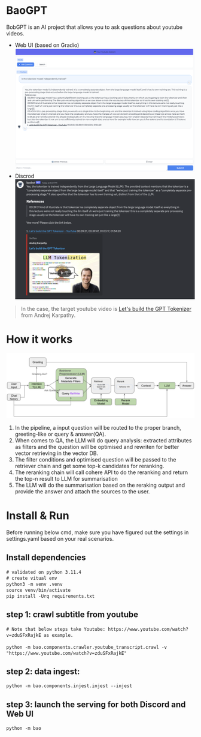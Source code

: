 # BaoGPT

BobGPT is an AI project that allows you to ask questions about youtube videos.

* Web UI (based on Gradio)
![Gradio Web UI](/gradio-ui.png)
* Discrod
![Discord](discord.png)

> In the case, the target youtube video is [Let's build the GPT Tokenizer](https://www.youtube.com/watch?v=zduSFxRajkE) from Andrej Karpathy.

# How it works
![RAG Diagram](rag-framework.png)
1. In the pipeline, a input question will be routed to the proper branch, greeting-like or query & answer(QA). 
2. When comes to QA, the LLM will do query analysis: extracted attributes as filters and the question will be optimised and rewriten for better vector retrieving in the vector DB. 
3. The filter conditions and optimised question will be passed to the retriever chain and get some top-k candidates for reranking.
4. The reranking chain will call cohere API to do the reranking and return the top-n result to LLM for summarisation 
5. The LLM will do the summarisation based on the reraking output and provide the answer and attach the sources to the user.
# Install & Run
Before running below cmd, make sure you have figured out the settings in settings.yaml based on your real scenarios.

## Install dependencies
```
# validated on python 3.11.4
# create vitual env 
python3 -m venv .venv
source venv/bin/activate
pip install -Urq requirements.txt
```

## step 1: crawl subtitle from youtube

```
# Note that below steps take Youtube: https://www.youtube.com/watch?v=zduSFxRajkE as example.

python -m bao.components.crawler.youtube_transcript.crawl -v "https://www.youtube.com/watch?v=zduSFxRajkE"
```
## step 2: data ingest:

```
python -m bao.components.injest.injest --injest
```

## step 3: launch the serving for both Discord and Web UI

```
python -m bao
```
